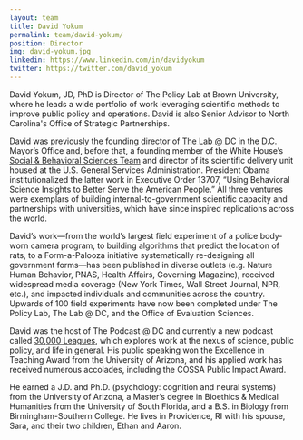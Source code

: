 ```yaml
---
layout: team
title: David Yokum
permalink: team/david-yokum/
position: Director
img: david-yokum.jpg
linkedin: https://www.linkedin.com/in/davidyokum
twitter: https://twitter.com/david_yokum
---
```


David Yokum, JD, PhD is Director of The Policy Lab at Brown University, where he leads a wide portfolio of work leveraging scientific methods to improve public policy and operations. David is also Senior Advisor to North Carolina's Office of Strategic Partnerships.

David was previously the founding director of [The Lab @ DC](https://thelab.dc.gov/) in the D.C. Mayor’s Office and, before that, a founding member of the White House’s [Social & Behavioral Sciences Team](https://oes.gsa.gov/) and director of its scientific delivery unit housed at the U.S. General Services Administration. President Obama institutionalized the latter work in Executive Order 13707, “Using Behavioral Science Insights to Better Serve the American People.” All three ventures were exemplars of building internal-to-government scientific capacity and partnerships with universities, which have since inspired replications across the world.

David’s work—from the world’s largest field experiment of a police body-worn camera program, to building algorithms that predict the location of rats, to a Form-a-Palooza initiative systematically re-designing all government forms—has been published in diverse outlets (e.g. Nature Human Behavior, PNAS, Health Affairs, Governing Magazine), received widespread media coverage (New York Times, Wall Street Journal, NPR, etc.), and impacted individuals and communities across the country. Upwards of 100 field experiments have now been completed under The Policy Lab, The Lab @ DC, and the Office of Evaluation Sciences. 

David was the host of The Podcast @ DC and currently a new podcast called [30,000 Leagues](https://30000leagues.com/), which explores work at the nexus of science, public policy, and life in general. His public speaking won the Excellence in Teaching Award from the University of Arizona, and his applied work has received numerous accolades, including the COSSA Public Impact Award. 

He earned a J.D. and Ph.D. (psychology: cognition and neural systems) from the University of Arizona, a Master’s degree in Bioethics & Medical Humanities from the University of South Florida, and a B.S. in Biology from Birmingham-Southern College. He lives in Providence, RI with his spouse, Sara, and their two children, Ethan and Aaron.
